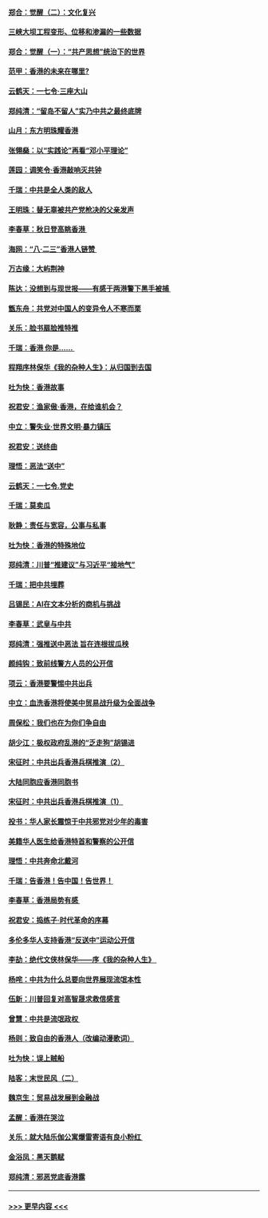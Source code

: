 #### [郑合：觉醒（二）：文化复兴](../pages/nsc993/n11478025.md?t=08271944) 
#### [三峡大坝工程变形、位移和渗漏的一些数据](../pages/nsc993/n11478232.md?t=08271944) 
#### [郑合：觉醒（一）：“共产思想”统治下的世界](../pages/nsc993/n11477663.md?t=08271944) 
#### [范甲：香港的未来在哪里?](../pages/nsc993/n11477249.md?t=08271944) 
#### [云鹤天：一七令·三座大山](../pages/nsc993/n11477192.md?t=08271944) 
#### [郑纯清：“留岛不留人”实乃中共之最终底牌](../pages/nsc993/n11476160.md?t=08271944) 
#### [山月：东方明珠耀香港](../pages/nsc993/n11476077.md?t=08271944) 
#### [张翎燊：以“实践论”再看“邓小平理论”](../pages/nsc993/n11475733.md?t=08271944) 
#### [莲园：调笑令‧香港敲响灭共钟](../pages/nsc993/n11475723.md?t=08271944) 
#### [千瑞：中共是全人类的敌人](../pages/nsc993/n11475329.md?t=08271944) 
#### [王明珠：替无辜被共产党枪决的父亲发声](../pages/nsc993/n11474570.md?t=08271944) 
#### [李春草：秋日登高眺香港 ](../pages/nsc993/n11474491.md?t=08271944) 
#### [海网：“八·二三”香港人链赞 ](../pages/nsc993/n11474538.md?t=08271944) 
#### [万古缘：大屿荆神](../pages/nsc993/n11474401.md?t=08271944) 
#### [陈达：没想到与现世报——有感于两港警下黑手被捕 ](../pages/nsc993/n11472557.md?t=08271944) 
#### [甑东舟：共党对中国人的变异令人不寒而栗](../pages/nsc993/n11472496.md?t=08271944) 
#### [关乐：脸书扇脸推特推](../pages/nsc993/n11472488.md?t=08271944) 
#### [千瑞：香港  你是…… ](../pages/nsc993/n11472459.md?t=08271944) 
#### [程翔序林保华《我的杂种人生》：从归国到去国](../pages/nsc993/n11472369.md?t=08271944) 
#### [吐为快：香港故事](../pages/nsc993/n11471931.md?t=08271944) 
#### [祝君安：渔家傲‧香港，在给谁机会？](../pages/nsc993/n11469718.md?t=08271944) 
#### [中立：警失业‧世界文明‧暴力镇压](../pages/nsc993/n11467566.md?t=08271944) 
#### [祝君安：送终曲](../pages/nsc993/n11467546.md?t=08271944) 
#### [理悟：恶法“送中”](../pages/nsc993/n11467290.md?t=08271944) 
#### [云鹤天：一七令.党史](../pages/nsc993/n11464122.md?t=08271944) 
#### [千瑞：莫卖瓜](../pages/nsc993/n11463014.md?t=08271944) 
#### [耿静：责任与宽容，公事与私事](../pages/nsc993/n11462810.md?t=08271944) 
#### [吐为快：香港的特殊地位](../pages/nsc993/n11462562.md?t=08271944) 
#### [郑纯清：川普“推建议”与习近平“接地气”](../pages/nsc993/n11461683.md?t=08271944) 
#### [千瑞：把中共埋葬](../pages/nsc993/n11461658.md?t=08271944) 
#### [吕锡民：AI在文本分析的商机与挑战](../pages/nsc993/n11460607.md?t=08271944) 
#### [李春草：武皇与中共](../pages/nsc993/n11460589.md?t=08271944) 
#### [郑纯清：强推送中恶法 旨在连根拔瓜秧](../pages/nsc993/n11460526.md?t=08271944) 
#### [颜纯钩：致前线警方人员的公开信](../pages/nsc993/n11459564.md?t=08271944) 
#### [项云：香港要警惕中共出兵](../pages/nsc993/n11459530.md?t=08271944) 
#### [中立：血洗香港将使美中贸易战升级为全面战争](../pages/nsc993/n11459717.md?t=08271944) 
#### [周保松：我们也在为你们争自由](../pages/nsc993/n11459087.md?t=08271944) 
#### [胡少江：极权政府乱港的“乏走狗”胡锡进](../pages/nsc993/n11459051.md?t=08271944) 
#### [宋征时：中共出兵香港兵棋推演（2）](../pages/nsc993/n11458306.md?t=08271944) 
#### [大陆同胞应香港同胞书](../pages/nsc993/n11457241.md?t=08271944) 
#### [宋征时：中共出兵香港兵棋推演（1）](../pages/nsc993/n11455979.md?t=08271944) 
#### [投书：华人家长震惊于中共邪党对少年的毒害](../pages/nsc993/n11454664.md?t=08271944) 
#### [美籍华人医生给香港特首和警察的公开信](../pages/nsc993/n11454599.md?t=08271944) 
#### [理悟：中共奔命北戴河](../pages/nsc993/n11454254.md?t=08271944) 
#### [千瑞：告香港！告中国！告世界！](../pages/nsc993/n11452639.md?t=08271944) 
#### [李春草：香港局势有感 ](../pages/nsc993/n11452364.md?t=08271944) 
#### [祝君安：捣练子‧时代革命的序幕](../pages/nsc993/n11452353.md?t=08271944) 
#### [多伦多华人支持香港“反送中”运动公开信](../pages/nsc993/n11452323.md?t=08271944) 
#### [李劼：绝代文侠林保华——序《我的杂种人生》 ](../pages/nsc993/n11452282.md?t=08271944) 
#### [杨咤：中共为什么总要向世界展现流氓本性](../pages/nsc993/n11448899.md?t=08271944) 
#### [伍新：川普回复对高智晟求救信感言](../pages/nsc993/n11448808.md?t=08271944) 
#### [曾慧：中共是流氓政权 ](../pages/nsc993/n11447277.md?t=08271944) 
#### [杨则：致自由的香港人（改编动漫歌词）](../pages/nsc993/n11447253.md?t=08271944) 
#### [吐为快：误上贼船](../pages/nsc993/n11447241.md?t=08271944) 
#### [陆客：末世民风（二）](../pages/nsc993/n11447032.md?t=08271944) 
#### [魏京生：贸易战发展到金融战](../pages/nsc993/n11446827.md?t=08271944) 
#### [孟醒：香港在哭泣](../pages/nsc993/n11445586.md?t=08271944) 
#### [关乐：就大陆乐伽公寓爆雷寄语有良小粉红 ](../pages/nsc993/n11445344.md?t=08271944) 
#### [金浴凤：黑天鹅赋](../pages/nsc993/n11445105.md?t=08271944) 
#### [郑纯清：邪恶党底香港露](../pages/nsc993/n11444937.md?t=08271944) 

----
#### [ >>> 更早内容 <<< ](../indexes/nsc993-earlier.md)
